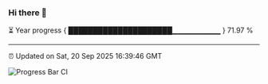 ### Hi there 👋

⏳ Year progress { █████████████████████▁▁▁▁▁▁▁▁▁ } 71.97 %

---

⏰ Updated on Sat, 20 Sep 2025 16:39:46 GMT

![Progress Bar CI](https://github.com/IshwaranRudhara/GIT-ACTION/workflows/Progress%20Bar%20CI/badge.svg)
